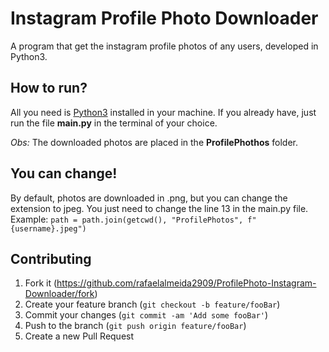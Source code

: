 # Instagram Profile Photo Downloader

A program that get the instagram profile photos of any users, developed in Python3.

## How to run?

All you need is [Python3](https://www.python.org/downloads/) installed in your machine.
If you already have, just run the file **main.py** in the terminal of your choice.

*Obs:* The downloaded photos are placed in the **ProfilePhothos** folder.

## You can change!

By default, photos are downloaded in .png, but you can change the extension to jpeg.
You just need to change the line 13 in the main.py file.
Example:
`path = path.join(getcwd(), "ProfilePhotos", f"{username}.jpeg")`

## Contributing

1. Fork it (<https://github.com/rafaelalmeida2909/ProfilePhoto-Instagram-Downloader/fork>)
2. Create your feature branch (`git checkout -b feature/fooBar`)
3. Commit your changes (`git commit -am 'Add some fooBar'`)
4. Push to the branch (`git push origin feature/fooBar`)
5. Create a new Pull Request
